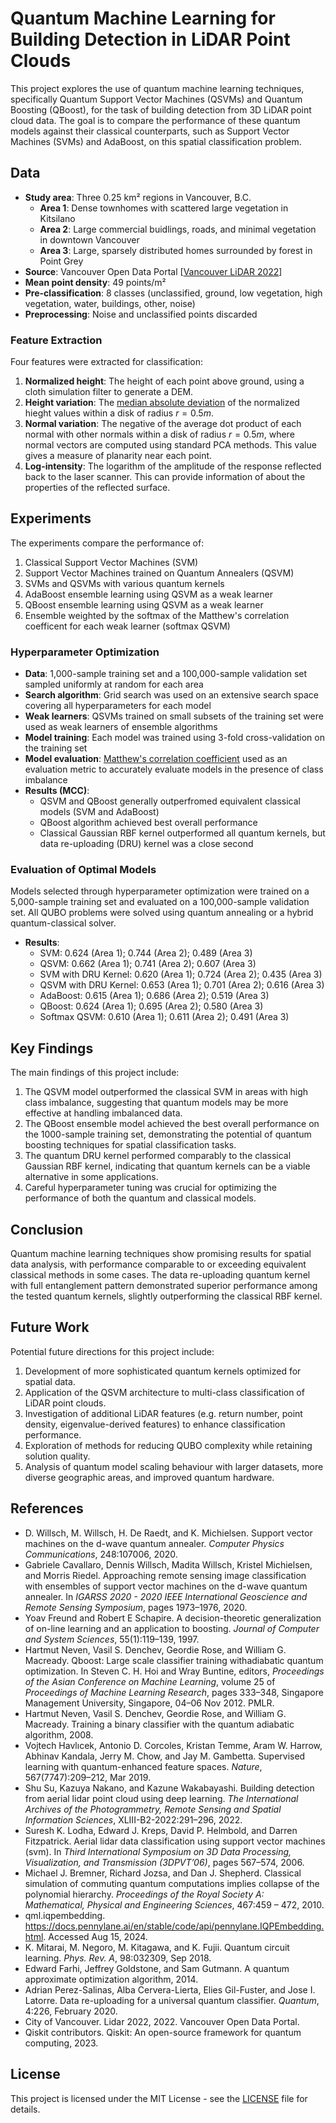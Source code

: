 # Quantum Machine Learning for Building Detection in LiDAR Point Clouds

This project explores the use of quantum machine learning techniques, specifically Quantum Support Vector Machines (QSVMs) and Quantum Boosting (QBoost), for the task of building detection from 3D LiDAR point cloud data. The goal is to compare the performance of these quantum models against their classical counterparts, such as Support Vector Machines (SVMs) and AdaBoost, on this spatial classification problem.

## Data

- **Study area**: Three 0.25 km² regions in Vancouver, B.C.
  - **Area 1**: Dense townhomes with scattered large vegetation in Kitsilano
  - **Area 2**: Large commercial buidlings, roads, and minimal vegetation in downtown Vancouver
  - **Area 3**: Large, sparsely distributed homes surrounded by forest in Point Grey
- **Source**: Vancouver Open Data Portal [[Vancouver LiDAR 2022](https://opendata.vancouver.ca/explore/dataset/lidar-2022/information/)]
- **Mean point density**: 49 points/m²
- **Pre-classification**: 8 classes (unclassified, ground, low vegetation, high vegetation, water, buildings, other, noise)
- **Preprocessing**: Noise and unclassified points discarded

### Feature Extraction

Four features were extracted for classification:
1. **Normalized height**: The height of each point above ground, using a cloth simulation filter to generate a DEM.
2. **Height variation**: The [median absolute deviation](https://en.wikipedia.org/wiki/Median_absolute_deviation) of the normalized hieght values within a disk of radius $r = 0.5m$.
3. **Normal variation**: The negative of the average dot product of each normal with other normals within a disk of radius $r = 0.5m$, where normal vectors are computed using standard PCA methods. This value gives a measure of planarity near each point. 
4. **Log-intensity**: The logarithm of the amplitude of the response reflected back to the laser scanner.  This can provide information of about the properties of the reflected surface.

## Experiments

The experiments compare the performance of:

1. Classical Support Vector Machines (SVM)
2. Support Vector Machines trained on Quantum Annealers (QSVM)
3. SVMs and QSVMs with various quantum kernels
4. AdaBoost ensemble learning using QSVM as a weak learner
5. QBoost ensemble learning using QSVM as a weak learner
6. Ensemble weighted by the softmax of the Matthew's correlation coefficent for each weak learner (softmax QSVM)

### Hyperparameter Optimization

- **Data**: 1,000-sample training set and a 100,000-sample validation set sampled uniformly at random for each area
- **Search algorithm**: Grid search was used on an extensive search space covering all hyperparameters for each model
- **Weak learners**: QSVMs trained on small subsets of the training set were used as weak learners of ensemble algorithms
- **Model training**: Each model was trained using 3-fold cross-validation on the training set
- **Model evaluation**: [Matthew's correlation coefficient](https://en.wikipedia.org/wiki/Phi_coefficient) used as an evaluation metric to accurately evaluate models in the presence of class imbalance
- **Results (MCC)**:
  - QSVM and QBoost generally outperfromed equivalent classical models (SVM and AdaBoost)
  - QBoost algorithm achieved best overall performance
  - Classical Gaussian RBF kernel outperformed all quantum kernels, but data re-uploading (DRU) kernel was a close second

### Evaluation of Optimal Models

Models selected through hyperparameter optimization were trained on a 5,000-sample training set and evaluated on a 100,000-sample validation set.  All QUBO problems were solved using quantum annealing or a hybrid quantum-classical solver.
- **Results**:
  - SVM:                  0.624 (Area 1); 0.744 (Area 2); 0.489 (Area 3)
  - QSVM:                 0.662 (Area 1); 0.741 (Area 2); 0.607 (Area 3)
  - SVM with DRU Kernel:  0.620 (Area 1); 0.724 (Area 2); 0.435 (Area 3)
  - QSVM with DRU Kernel: 0.653 (Area 1); 0.701 (Area 2); 0.616 (Area 3)
  - AdaBoost:             0.615 (Area 1); 0.686 (Area 2); 0.519 (Area 3)
  - QBoost:               0.624 (Area 1); 0.695 (Area 2); 0.580 (Area 3)
  - Softmax QSVM:         0.610 (Area 1); 0.611 (Area 2); 0.491 (Area 3)

## Key Findings

The main findings of this project include:

1. The QSVM model outperformed the classical SVM in areas with high class imbalance, suggesting that quantum models may be more effective at handling imbalanced data.
2. The QBoost ensemble model achieved the best overall performance on the 1000-sample training set, demonstrating the potential of quantum boosting techniques for spatial classification tasks.
3. The quantum DRU kernel performed comparably to the classical Gaussian RBF kernel, indicating that quantum kernels can be a viable alternative in some applications.
4. Careful hyperparameter tuning was crucial for optimizing the performance of both the quantum and classical models.

## Conclusion

Quantum machine learning techniques show promising results for spatial data analysis, with performance comparable to or exceeding equivalent classical methods in some cases. The data re-uploading quantum kernel with full entanglement pattern demonstrated superior performance among the tested quantum kernels, slightly outperforming the classical RBF kernel.

## Future Work

Potential future directions for this project include:

1. Development of more sophisticated quantum kernels optimized for spatial data.
2. Application of the QSVM architecture to multi-class classification of LiDAR point clouds.
3. Investigation of additional LiDAR features (e.g. return number, point density, eigenvalue-derived features) to enhance classification performance.
4. Exploration of methods for reducing QUBO complexity while retaining solution quality.
5. Analysis of quantum model scaling behaviour with larger datasets, more diverse geographic areas, and improved quantum hardware.

## References

- D. Willsch, M. Willsch, H. De Raedt, and K. Michielsen. Support vector machines on the d-wave quantum annealer. _Computer Physics Communications_, 248:107006, 2020.
- Gabriele Cavallaro, Dennis Willsch, Madita Willsch, Kristel Michielsen, and Morris Riedel. Approaching remote sensing image classification with ensembles of support vector machines on the d-wave quantum annealer. In _IGARSS 2020 - 2020 IEEE International Geoscience and Remote Sensing Symposium_, pages 1973–1976, 2020.
- Yoav Freund and Robert E Schapire. A decision-theoretic generalization of on-line learning and an application to boosting. _Journal of Computer and System Sciences_, 55(1):119–139, 1997.
- Hartmut Neven, Vasil S. Denchev, Geordie Rose, and William G. Macready. Qboost: Large scale classifier training withadiabatic quantum optimization. In Steven C. H. Hoi and Wray Buntine, editors, _Proceedings of the Asian Conference on Machine Learning_, volume 25 of _Proceedings of Machine Learning Research_, pages 333–348, Singapore Management University, Singapore, 04–06 Nov 2012. PMLR.
- Hartmut Neven, Vasil S. Denchev, Geordie Rose, and William G. Macready. Training a binary classifier with the quantum adiabatic algorithm, 2008.
- Vojtech Havlıcek, Antonio D. Corcoles, Kristan Temme, Aram W. Harrow, Abhinav Kandala, Jerry M. Chow, and Jay M. Gambetta. Supervised learning with quantum-enhanced feature spaces. _Nature_, 567(7747):209–212, Mar 2019.
- Shu Su, Kazuya Nakano, and Kazune Wakabayashi. Building detection from aerial lidar point cloud using deep learning. _The International Archives of the Photogrammetry, Remote Sensing and Spatial Information Sciences_, XLIII-B2-2022:291–296, 2022.
- Suresh K. Lodha, Edward J. Kreps, David P. Helmbold, and Darren Fitzpatrick. Aerial lidar data classification using support vector machines (svm). In _Third International Symposium on 3D Data Processing, Visualization, and Transmission (3DPVT’06)_, pages 567–574, 2006.
- Michael J. Bremner, Richard Jozsa, and Dan J. Shepherd. Classical simulation of commuting quantum computations implies collapse of the polynomial hierarchy. _Proceedings of the Royal Society A: Mathematical, Physical and Engineering Sciences_, 467:459 – 472, 2010.
- qml.iqpembedding. <https://docs.pennylane.ai/en/stable/code/api/pennylane.IQPEmbedding.html>. Accessed Aug 15, 2024.
- K. Mitarai, M. Negoro, M. Kitagawa, and K. Fujii. Quantum circuit learning. _Phys. Rev. A_, 98:032309, Sep 2018.
- Edward Farhi, Jeffrey Goldstone, and Sam Gutmann. A quantum approximate optimization algorithm, 2014.
- Adrian Perez-Salinas, Alba Cervera-Lierta, Elies Gil-Fuster, and Jose I. Latorre. Data re-uploading for a universal quantum classifier. _Quantum_, 4:226, February 2020.
- City of Vancouver. Lidar 2022, 2022. Vancouver Open Data Portal.
- Qiskit contributors. Qiskit: An open-source framework for quantum computing, 2023.

## License

This project is licensed under the MIT License - see the [LICENSE](LICENSE) file for details.